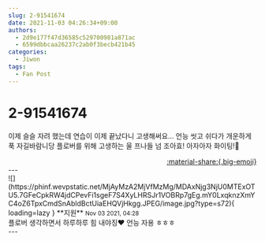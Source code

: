 ```yaml
---
slug: 2-91541674
date: 2021-11-03 04:26:34+09:00
authors:
  - 2d9e177f47d36585c529700981a871ac
  - 6599dbbcaa26237c2ab0f3becb421b45
categories:
  - Jiwon
tags:
  - Fan Post
---
```


# 2-91541674

<div class="post-container" markdown="1">
<div class="content-container md-sidebar__scrollwrap" markdown="1">

이제 슬슬 자려 했는데 연습이 이제 끝났다니 고생해써요... 언능 씻고 쉬다가 개운하게 푹 자길바람니당 플로버를 위해 고생하는 울 프나들 넘 조아효! 아자아자 화이팅!🥰

</div>
</div>

<div style="text-align: right;" markdown="1">
<a href="https://weverse.io/fromis9/fanpost/2-91541674" style="text-align: right;">:material-share:{.big-emoji}</a>
</div>
---

<div class="comments-container md-sidebar__scrollwrap" markdown="1">
<div class="comment" markdown="1">
<div class='id-container' markdown="1">
![](https://phinf.wevpstatic.net/MjAyMzA2MjVfMzMg/MDAxNjg3NjU0MTExOTU5.7GFeCpkRW4jdCPevFi1sgeF7S4XyLHRSJr1VOBRp7gEg.mY0LxqknzXmYC4oZ6TpxCmdSnAbldBctUiaEHQVjHkgg.JPEG/image.jpg?type=s72){ loading=lazy }
**<span class="artist">지원</span>** <small>Nov 03 2021, 04:28</small><br>
</div>
<div class='comment-body' markdown="1">
플로버 생각하면서 하루하루 힘 내야징❤️ 언능 자용 ㅎㅎㅎ
</div>
</div>
</div>
---
